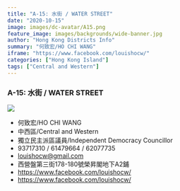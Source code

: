 ```yaml
---
title: "A-15: 水街 / WATER STREET"
date: "2020-10-15"
image: images/dc-avatar/A15.png
feature_image: images/backgrounds/wide-banner.jpg
author: "Hong Kong Districts Info"
summary: "何致宏/HO CHI WANG"
iframe: "https://www.facebook.com/louishocw/"
categories: ["Hong Kong Island"]
tags: ["Central and Western"]
---
```


### A-15: 水街 / WATER STREET  
![](/images/dc-avatar/A15.png)  

 - 何致宏/HO CHI WANG  
 - 中西區/Central and Western  
 - 獨立民主派區議員/Independent Democracy Councillor  
 - 93717310 / 61479664 / 62077735  
 - louishocw@gmail.com  
 - 西營盤第三街178-180號榮昇閣地下A2鋪  
 - https://www.facebook.com/louishocw/  
 - https://www.facebook.com/louishocw/
